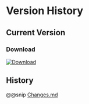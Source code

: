 # Version History

## Current Version

### Download

[ ![Download](https://api.bintray.com/packages/sfxcode/maven/sapphire-extension/images/download.svg) ](https://bintray.com/sfxcode/maven/sapphire-extension/_latestVersion)

## History

@@snip [Changes.md](../../../../CHANGES.md)